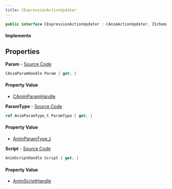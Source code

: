 ```yaml
---
title: CExpressionActionUpdater
---
```


```csharp
public interface CExpressionActionUpdater : CAnimActionUpdater, ISchemaClass<CAnimActionUpdater>, ISchemaClass<CExpressionActionUpdater>, ISchemaField, ISchemaClass, INativeHandle
```

#### Implements

## Properties

**Param** - [Source Code](https://github.com/swiftly-solution/swiftlys2/blob/main/managed/src/SwiftlyS2.Generated/Schemas/Interfaces/CExpressionActionUpdater.cs#L16)

```csharp
CAnimParamHandle Param { get; }
```

#### Property Value

- [CAnimParamHandle](/docs/api/shared/schemadefinitions/canimparamhandle)

**ParamType** - [Source Code](https://github.com/swiftly-solution/swiftlys2/blob/main/managed/src/SwiftlyS2.Generated/Schemas/Interfaces/CExpressionActionUpdater.cs#L18)

```csharp
ref AnimParamType_t ParamType { get; }
```

#### Property Value

- [AnimParamType_t](/docs/api/shared/schemadefinitions/animparamtype_t)

**Script** - [Source Code](https://github.com/swiftly-solution/swiftlys2/blob/main/managed/src/SwiftlyS2.Generated/Schemas/Interfaces/CExpressionActionUpdater.cs#L20)

```csharp
AnimScriptHandle Script { get; }
```

#### Property Value

- [AnimScriptHandle](/docs/api/shared/schemadefinitions/animscripthandle)

